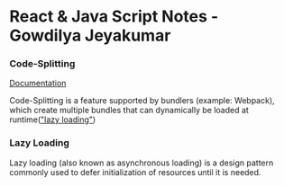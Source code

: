 #  React & Java Script Notes - Gowdilya Jeyakumar

### Code-Splitting

[Documentation](https://reactjs.org/docs/code-splitting.html)

Code-Splitting is a feature supported by bundlers (example: Webpack), which create multiple bundles that can dynamically be loaded at runtime(["lazy loading"](#lazy-loading))




### Lazy Loading

Lazy loading (also known as asynchronous loading) is a design pattern commonly used to defer initialization of resources until it is needed. 
